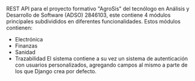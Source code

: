 REST API para el proyecto formativo "AgroSis" del tecnólogo en Análisis y Desarrollo de Software (ADSO) 2846103, este contiene 4 módulos principales subdivididos en diferentes funcionalidades.
Estos módulos contienen:
  - Electrónica
  - Finanzas
  - Sanidad
  - Trazabilidad
El sistema contiene a su vez un sistema de autenticación con usuarios personalizados, agregando campos al mismo a parte de los que Django crea por defecto.

